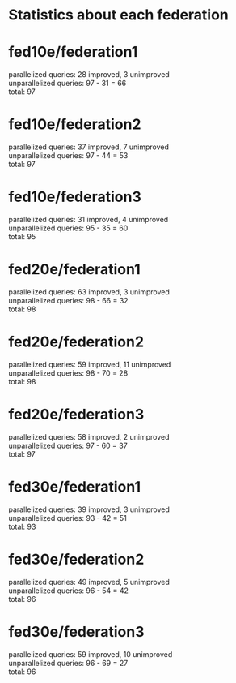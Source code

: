 Statistics about each federation
==========

# fed10e/federation1
parallelized queries: 28 improved,  3 unimproved    
unparallelized queries: 97 - 31 = 66    
total: 97    

# fed10e/federation2
parallelized queries: 37 improved,  7 unimproved    
unparallelized queries: 97 - 44 = 53    
total: 97    

# fed10e/federation3
parallelized queries: 31 improved,  4 unimproved    
unparallelized queries: 95 - 35 = 60    
total: 95    

# fed20e/federation1
parallelized queries: 63 improved,  3 unimproved    
unparallelized queries: 98 - 66 = 32    
total: 98    

# fed20e/federation2
parallelized queries: 59 improved,  11 unimproved    
unparallelized queries: 98 - 70 = 28    
total: 98    

# fed20e/federation3
parallelized queries: 58 improved,  2 unimproved    
unparallelized queries: 97 - 60 = 37    
total: 97    

# fed30e/federation1
parallelized queries: 39 improved,  3 unimproved    
unparallelized queries: 93 - 42 = 51    
total: 93    

# fed30e/federation2
parallelized queries: 49 improved,  5 unimproved    
unparallelized queries: 96 - 54 = 42    
total: 96    

# fed30e/federation3
parallelized queries: 59 improved,  10 unimproved    
unparallelized queries: 96 - 69 = 27    
total: 96    
